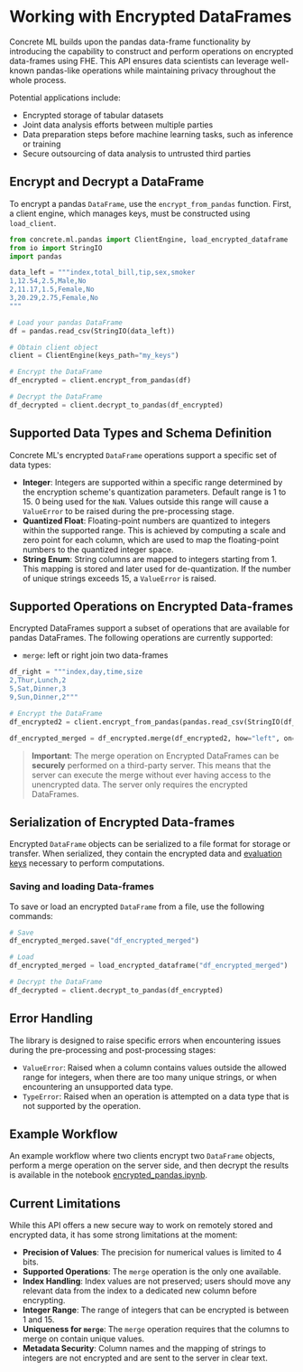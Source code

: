 # Working with Encrypted DataFrames

Concrete ML builds upon the pandas data-frame functionality by introducing the capability to construct and perform operations on encrypted data-frames using FHE. This API ensures data scientists can leverage well-known pandas-like operations while maintaining privacy throughout the whole process.

Potential applications include:

- Encrypted storage of tabular datasets
- Joint data analysis efforts between multiple parties
- Data preparation steps before machine learning tasks, such as inference or training
- Secure outsourcing of data analysis to untrusted third parties

## Encrypt and Decrypt a DataFrame

To encrypt a pandas `DataFrame`, use the `encrypt_from_pandas` function. First, a client engine, which manages keys, must be constructed using `load_client`.

```python
from concrete.ml.pandas import ClientEngine, load_encrypted_dataframe
from io import StringIO
import pandas

data_left = """index,total_bill,tip,sex,smoker
1,12.54,2.5,Male,No
2,11.17,1.5,Female,No
3,20.29,2.75,Female,No
"""

# Load your pandas DataFrame
df = pandas.read_csv(StringIO(data_left))

# Obtain client object
client = ClientEngine(keys_path="my_keys")

# Encrypt the DataFrame
df_encrypted = client.encrypt_from_pandas(df)

# Decrypt the DataFrame
df_decrypted = client.decrypt_to_pandas(df_encrypted)
```

## Supported Data Types and Schema Definition

Concrete ML's encrypted `DataFrame` operations support a specific set of data types:

- **Integer**:  Integers are supported within a specific range determined by the encryption scheme's quantization parameters. Default range is 1 to 15. 0 being used for the `NaN`. Values outside this range will cause a `ValueError` to be raised during the pre-processing stage.
- **Quantized Float**: Floating-point numbers are quantized to integers within the supported range. This is achieved by computing a scale and zero point for each column, which are used to map the floating-point numbers to the quantized integer space.
- **String Enum**: String columns are mapped to integers starting from 1. This mapping is stored and later used for de-quantization. If the number of unique strings exceeds 15, a `ValueError` is raised.

## Supported Operations on Encrypted Data-frames

Encrypted DataFrames support a subset of operations that are available for pandas DataFrames. The following operations are currently supported:

- `merge`: left or right join two data-frames

<!--pytest-codeblocks:cont-->

```python
df_right = """index,day,time,size
2,Thur,Lunch,2
5,Sat,Dinner,3
9,Sun,Dinner,2"""

# Encrypt the DataFrame
df_encrypted2 = client.encrypt_from_pandas(pandas.read_csv(StringIO(df_right)))

df_encrypted_merged = df_encrypted.merge(df_encrypted2, how="left", on="index")
```

> **Important**: The merge operation on Encrypted DataFrames can be **securely** performed on a third-party server. This means that the server can execute the merge without ever having access to the unencrypted data. The server only requires the encrypted DataFrames.

## Serialization of Encrypted Data-frames

Encrypted `DataFrame` objects can be serialized to a file format for storage or transfer. When serialized, they contain the encrypted data and [evaluation keys](../getting-started/concepts.md#cryptography-concepts) necessary to perform computations.

### Saving and loading Data-frames

To save or load an encrypted `DataFrame` from a file, use the following commands:

<!--pytest-codeblocks:cont-->

```python
# Save
df_encrypted_merged.save("df_encrypted_merged")

# Load
df_encrypted_merged = load_encrypted_dataframe("df_encrypted_merged")

# Decrypt the DataFrame
df_decrypted = client.decrypt_to_pandas(df_encrypted)
```

## Error Handling

The library is designed to raise specific errors when encountering issues during the pre-processing and post-processing stages:

- `ValueError`: Raised when a column contains values outside the allowed range for integers, when there are too many unique strings, or when encountering an unsupported data type.
- `TypeError`: Raised when an operation is attempted on a data type that is not supported by the operation.

## Example Workflow

An example workflow where two clients encrypt two `DataFrame` objects, perform a merge operation on the server side, and then decrypt the results is available in the notebook [encrypted_pandas.ipynb](concrete-ml/use_case_examples/dataframe/encrypted_pandas.ipynb).

## Current Limitations

While this API offers a new secure way to work on remotely stored and encrypted data, it has some strong limitations at the moment:

- **Precision of Values**: The precision for numerical values is limited to 4 bits.
- **Supported Operations**: The `merge` operation is the only one available.
- **Index Handling**: Index values are not preserved; users should move any relevant data from the index to a dedicated new column before encrypting.
- **Integer Range**: The range of integers that can be encrypted is between 1 and 15.
- **Uniqueness for `merge`**: The `merge` operation requires that the columns to merge on contain unique values.
- **Metadata Security**: Column names and the mapping of strings to integers are not encrypted and are sent to the server in clear text.
